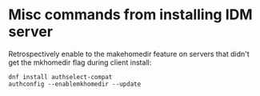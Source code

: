 # Misc commands from installing IDM server

Retrospectively enable to the makehomedir feature on servers that didn't get the mkhomedir flag during client install:
```
dnf install authselect-compat
authconfig --enablemkhomedir --update
```
